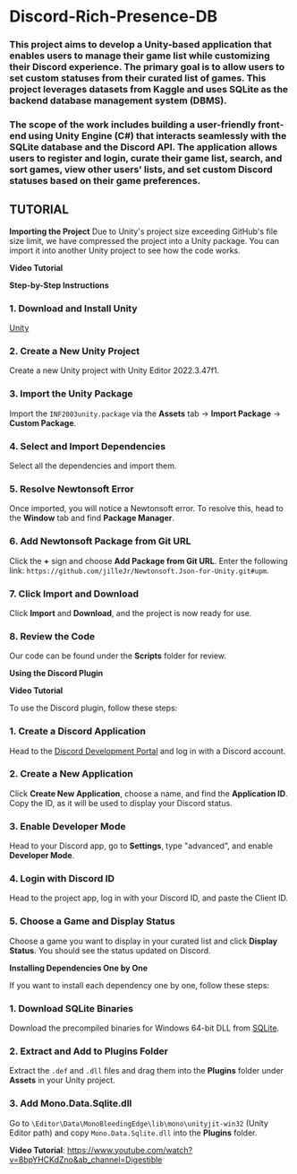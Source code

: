 # Discord-Rich-Presence-DB

### This project aims to develop a Unity-based application that enables users to manage their game list while customizing their Discord experience. The primary goal is to allow users to set custom statuses from their curated list of games. This project leverages datasets from Kaggle and uses SQLite as the backend database management system (DBMS).

### The scope of the work includes building a user-friendly front-end using Unity Engine (C#) that interacts seamlessly with the SQLite database and the Discord API. The application allows users to register and login, curate their game list, search, and sort games, view other users' lists, and set custom Discord statuses based on their game preferences.


## TUTORIAL
**Importing the Project**
Due to Unity's project size exceeding GitHub's file size limit, we have compressed the project into a Unity package. You can import it into another Unity project to see how the code works.

**Video Tutorial**

**Step-by-Step Instructions**

### 1. Download and Install Unity
[Unity](https://unity.com/)

### 2. Create a New Unity Project
Create a new Unity project with Unity Editor 2022.3.47f1.

### 3. Import the Unity Package
Import the `INF2003unity.package` via the **Assets** tab -> **Import Package** -> **Custom Package**.

### 4. Select and Import Dependencies
Select all the dependencies and import them.

### 5. Resolve Newtonsoft Error
Once imported, you will notice a Newtonsoft error. To resolve this, head to the **Window** tab and find **Package Manager**.

### 6. Add Newtonsoft Package from Git URL
Click the **+** sign and choose **Add Package from Git URL**. Enter the following link: `https://github.com/jilleJr/Newtonsoft.Json-for-Unity.git#upm`.

### 7. Click Import and Download
Click **Import** and **Download**, and the project is now ready for use.

### 8. Review the Code
Our code can be found under the **Scripts** folder for review.

**Using the Discord Plugin**

**Video Tutorial**

To use the Discord plugin, follow these steps:

### 1. Create a Discord Application
Head to the [Discord Development Portal](https://discord.com/developers/applications) and log in with a Discord account.

### 2. Create a New Application
Click **Create New Application**, choose a name, and find the **Application ID**. Copy the ID, as it will be used to display your Discord status.

### 3. Enable Developer Mode
Head to your Discord app, go to **Settings**, type "advanced", and enable **Developer Mode**.

### 4. Login with Discord ID
Head to the project app, log in with your Discord ID, and paste the Client ID.

### 5. Choose a Game and Display Status
Choose a game you want to display in your curated list and click **Display Status**. You should see the status updated on Discord.

**Installing Dependencies One by One**

If you want to install each dependency one by one, follow these steps:

### 1. Download SQLite Binaries
Download the precompiled binaries for Windows 64-bit DLL from [SQLite](https://www.sqlite.org/download.html).

### 2. Extract and Add to Plugins Folder
Extract the `.def` and `.dll` files and drag them into the **Plugins** folder under **Assets** in your Unity project.

### 3. Add Mono.Data.Sqlite.dll
Go to `\Editor\Data\MonoBleedingEdge\lib\mono\unityjit-win32` (Unity Editor path) and copy `Mono.Data.Sqlite.dll` into the **Plugins** folder.

**Video Tutorial**: https://www.youtube.com/watch?v=8bpYHCKdZno&ab_channel=Digestible
